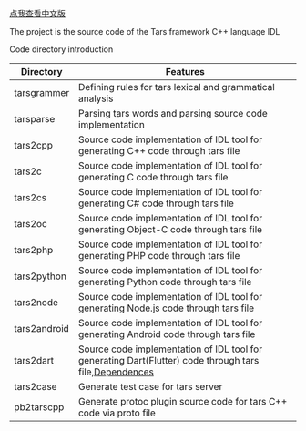 [点我查看中文版](README.zh.md)

The project is the source code of the Tars framework C++ language IDL

Code directory introduction


Directory | Features
------------------|----------------
tarsgrammer   | Defining rules for tars lexical and grammatical analysis
tarsparse     | Parsing tars words and parsing source code implementation
tars2cpp      | Source code implementation of IDL tool for generating C++ code through tars file
tars2c        | Source code implementation of IDL tool for generating C code through tars file
tars2cs       | Source code implementation of IDL tool for generating C# code through tars file
tars2oc       | Source code implementation of IDL tool for generating Object-C code through tars file
tars2php      | Source code implementation of IDL tool for generating PHP code through tars file
tars2python   | Source code implementation of IDL tool for generating Python code through tars file
tars2node     | Source code implementation of IDL tool for generating Node.js code through tars file
tars2android  | Source code implementation of IDL tool for generating Android code through tars file
tars2dart     | Source code implementation of IDL tool for generating Dart(Flutter) code through tars file,[Dependences](https://github.com/brooklet/dart_tars_protocol)
tars2case     | Generate test case for tars server
pb2tarscpp    | Generate protoc plugin source code for tars C++ code via proto file

